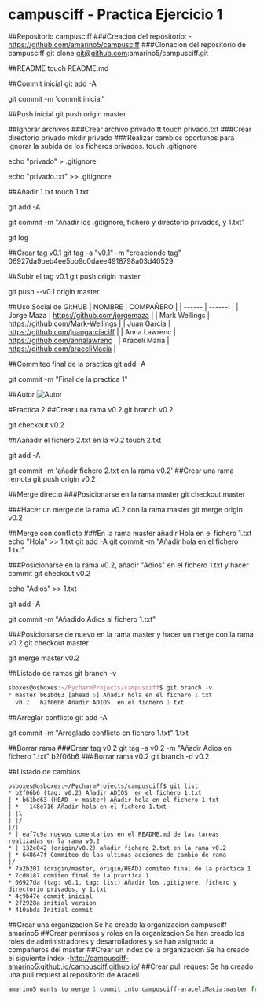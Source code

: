 # campusciff - Practica Ejercicio 1

##Repositorio campusciff
###Creacion del repositorio:
-<https://github.com/amarino5/campusciff>
###Clonacion del repositorio de campusciff
git clone git@github.com:amarino5/campusciff.git

##README
touch README.md

##Commit inicial
git add -A

git commit -m 'commit inicial'

##Push inicial
git push origin master

##Ignorar archivos
###Crear archivo privado.tt
touch privado.txt
###Crear directorio privado
mkdir privado
###Realizar cambios oportunos para ignorar la subida de los ficheros privados.
touch .gitignore

echo "privado" > .gitignore

echo "privado.txt" >> .gitignore

##Añadir 1.txt
touch 1.txt 

git add -A

git commit -m "Añadir los .gitignore, fichero y directorio privados, y 1.txt"

git log

##Crear tag v0.1
git tag -a "v0.1" -m "creacionde tag" 06927da9beb4ee5bb9c0daee4918798a03d40529

##Subir el tag v0.1
git push origin master

git push --v0.1 origin master

##Uso Social de GitHUB
| NOMBRE | COMPAÑERO | 
| ------ | ------: | 
| Jorge Maza    | https://github.com/jorgemaza |
| Mark Wellings | https://github.com/Mark-Wellings |
| Juan Garcia   | https://github.com/juangarciaciff |
| Anna Lawrenc  | https://github.com/annalawrenc |
| Araceli Maria | https://github.com/araceliMacia |

##Commiteo final de la practica
git add -A

git commit -m "Final de la practica 1"

##Autor
![Autor](https://avatars0.githubusercontent.com/u/7388117?v=3&s=460)


#Practica 2
##Crear una rama v0.2
git branch v0.2

git checkout v0.2

##Aañadir el fichero 2.txt en la v0.2
touch 2.txt

git add -A

git commit -m 'añadir fichero 2.txt en la rama v0.2'
##Crear una rama remota
git push origin v0.2

##Merge directo 
###Posicionarse en la rama master
git checkout master

###Hacer un merge de la rama v0.2 con la rama master
git merge origin v0.2

##Merge con conflicto
###En la rama master añadir Hola en el fichero 1.txt
echo "Hola" >> 1.txt
git add -A
git commit -m "Añadir hola en el fichero 1.txt"

###Posicionarse en la rama v0.2, añadir "Adios" en el fichero 1.txt y hacer commit
git checkout v0.2

echo "Adios" >> 1.txt

git add -A

git commit -m "Añadido Adios al fichero 1.txt"

###Posicionarse de nuevo en la rama master y hacer un merge con la rama v0.2
git checkout master

git merge master v0.2

##Listado de ramas
git branch -v 

~~~javascript
sboxes@osboxes:~/PycharmProjects/campusciff$ git branch -v
* master b61bd63 [ahead 5] Añadir hola en el fichero 1.txt
  v0.2   b2f06b6 Añadir ADIOS  en el fichero 1.txt
~~~

##Arreglar conflicto
git add -A

git commit -m "Arreglado conflicto en fichero 1.txt" 1.txt

##Borrar rama
###Crear tag v0.2
git tag -a v0.2 -m "Añadir Adios en fichero 1.txt" b2f06b6
###Borrar rama v0.2
git branch -d v0.2

##Listado de cambios
~~~shell
osboxes@osboxes:~/PycharmProjects/campusciff$ git list
* b2f06b6 (tag: v0.2) Añadir ADIOS  en el fichero 1.txt
| * b61bd63 (HEAD -> master) Añadir hola en el fichero 1.txt
| *   148e716 Añadir hola en el fichero 1.txt
| |\  
| |/  
|/|   
* | eaf7c9a nuevos comentarios en el README.md de las tareas realizadas en la rama v0.2
* | 132e042 (origin/v0.2) añadir fichero 2.txt en la rama v0.2
| * 648647f Commiteo de las ultimas acciones de cambio de rama
|/  
* 7a2b201 (origin/master, origin/HEAD) comiteo final de la practica 1
* 7cd0187 comiteo final de la practica 1
* 06927da (tag: v0.1, tag: list) Añadir los .gitignore, fichero y directorio privados, y 1.txt
* 4c9b47e commit inicial
* 2f2928a initial version
* 410abda Initial commit
~~~




##Crear una organizacion
Se ha creado la organizacion campusciff-amarino5
##Crear permisos y roles en la organizacion
Se han creado los roles de administradores y desarrolladores y se han asignado a compañeros del master
##Crear un index de la organizacion
Se ha creado el siguiente index -<http://campusciff-amarino5.github.io/campusciff.github.io/>
##Crear pull request
Se ha creado una pull request al repositorio de Araceli 
~~~ javascript 
amarino5 wants to merge 1 commit into campusciff-araceliMacia:master from campusciff-amarino5:b-añadir-nombre-amarin
~~~
